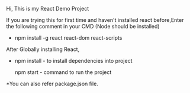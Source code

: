Hi,
This is my React Demo Project

If you are trying this for first time and haven't installed react before,Enter the following comment in your CMD (Node should be installed)
  
- npm install -g react react-dom react-scripts

After Globally installing React,
- npm install - to install dependencies into project

  npm start - command to run the project
  
*You can also refer package.json file.
